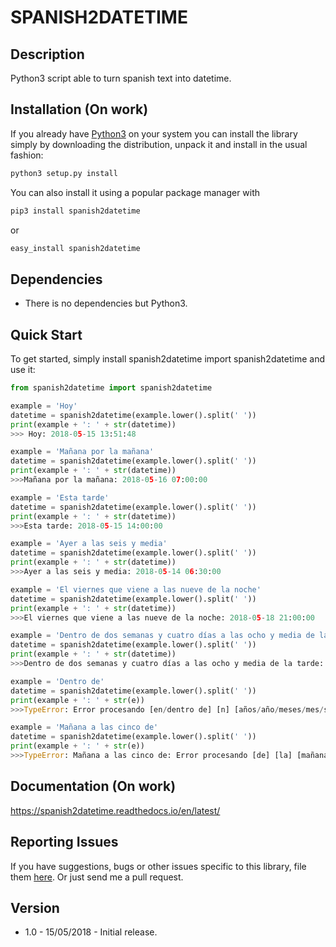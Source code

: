 # SPANISH2DATETIME

## Description
Python3 script able to turn spanish text into datetime.

## Installation (On work)

If you already have [Python3](http://www.python.org/) on your system you can install the library simply by downloading the distribution, unpack it and install in the usual fashion:

```bash
python3 setup.py install
```

You can also install it using a popular package manager with

```bash
pip3 install spanish2datetime
```

or

```bash
easy_install spanish2datetime
```

## Dependencies

- There is no dependencies but Python3.

## Quick Start

To get started, simply install spanish2datetime import spanish2datetime and use it:
```python
from spanish2datetime import spanish2datetime

example = 'Hoy'
datetime = spanish2datetime(example.lower().split(' '))
print(example + ': ' + str(datetime))
>>> Hoy: 2018-05-15 13:51:48

example = 'Mañana por la mañana'
datetime = spanish2datetime(example.lower().split(' '))
print(example + ': ' + str(datetime))
>>>Mañana por la mañana: 2018-05-16 07:00:00

example = 'Esta tarde'
datetime = spanish2datetime(example.lower().split(' '))
print(example + ': ' + str(datetime))
>>>Esta tarde: 2018-05-15 14:00:00

example = 'Ayer a las seis y media'
datetime = spanish2datetime(example.lower().split(' '))
print(example + ': ' + str(datetime))
>>>Ayer a las seis y media: 2018-05-14 06:30:00

example = 'El viernes que viene a las nueve de la noche'
datetime = spanish2datetime(example.lower().split(' '))
print(example + ': ' + str(datetime))
>>>El viernes que viene a las nueve de la noche: 2018-05-18 21:00:00

example = 'Dentro de dos semanas y cuatro días a las ocho y media de la tarde'
datetime = spanish2datetime(example.lower().split(' '))
print(example + ': ' + str(datetime))
>>>Dentro de dos semanas y cuatro días a las ocho y media de la tarde: 2018-06-02 20:30:00

example = 'Dentro de'
datetime = spanish2datetime(example.lower().split(' '))
print(example + ': ' + str(e))
>>>TypeError: Error procesando [en/dentro de] [n] [años/año/meses/mes/semanas/semana/días/día/horas/hora/minutos/minuto/segundos/segundos]

example = 'Mañana a las cinco de'
datetime = spanish2datetime(example.lower().split(' '))
print(example + ': ' + str(e))
>>>TypeError: Mañana a las cinco de: Error procesando [de] [la] [mañana/tarde/noche]
```
## Documentation (On work)

https://spanish2datetime.readthedocs.io/en/latest/

## Reporting Issues

If you have suggestions, bugs or other issues specific to this library, file them [here](https://github.com/WolfyLPDC/spanish2datetime/issues). Or just send me a pull request.

## Version

- 1.0 - 15/05/2018 - Initial release.
